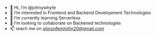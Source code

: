 - 👋 Hi, I’m @johnywhyte
- 👀 I’m interested in Frontend and Backend Development Technologies
- 🌱 I’m currently learning Serverless
- 💞️ I’m looking to collaborate on Backened technologies 
- 📫 reach me on olorunfemijohn20@gmail.com

<!---
johnywhyte/johnywhyte is a ✨ special ✨ repository because its `README.md` (this file) appears on your GitHub profile.
You can click the Preview link to take a look at your changes.
--->
